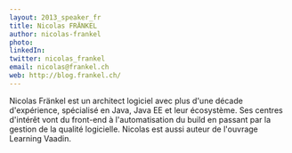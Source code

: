 ```yaml
---
layout: 2013_speaker_fr
title: Nicolas FRÄNKEL
author: nicolas-frankel
photo: 
linkedIn: 
twitter: nicolas_frankel
email: nicolas@frankel.ch
web: http://blog.frankel.ch/
---
```


Nicolas Fränkel est un architect logiciel avec plus d'une décade d'expérience, spécialisé en Java, Java EE et leur écosystème. Ses centres d'intérêt vont du front-end à l'automatisation du build en passant par la gestion de la qualité logicielle. Nicolas est aussi auteur de l'ouvrage Learning Vaadin.